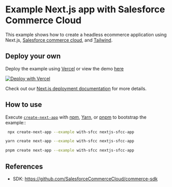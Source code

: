# Example Next.js app with Salesforce Commerce Cloud

This example shows how to create a headless ecommerce application using Next.js, [Salesforce commerce cloud](https://www.salesforce.com/products/commerce-cloud/overview/), and [Tailwind](https://tailwindcss.com).

## Deploy your own

Deploy the example using [Vercel](https://vercel.com?utm_source=github&utm_medium=readme&utm_campaign=next-example) or view the demo [here](https://salesforce-cloud-commerce.vercel.app/)

[![Deploy with Vercel](https://vercel.com/button)](https://vercel.com/new/git/external?repository-url=https://github.com/vercel/next.js/tree/canary/examples/with-sfcc&project-name=with-sfcc&repository-name=with-sfcc&env=SFDC_CLIENT_ID,SFDC_SECRET,SFDC_ORGANIZATIONID,SFDC_SHORTCODE,SFDC_SITEID&envDescription=API%20Keys%20from%20SFCC%20needed%20to%20run%20this%20application.)

Check out our [Next.js deployment documentation](https://nextjs.org/docs/deployment) for more details.

## How to use

Execute [`create-next-app`](https://github.com/vercel/next.js/tree/canary/packages/create-next-app) with [npm](https://docs.npmjs.com/cli/init), [Yarn](https://yarnpkg.com/lang/en/docs/cli/create/), or [pnpm](https://pnpm.io) to bootstrap the example::

```bash
 npx create-next-app --example with-sfcc nextjs-sfcc-app
```

```bash
yarn create next-app --example with-sfcc nextjs-sfcc-app
```

```bash
pnpm create next-app --example with-sfcc nextjs-sfcc-app
```

## References

- SDK: https://github.com/SalesforceCommerceCloud/commerce-sdk
